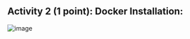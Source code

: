 ## Activity 2 (1 point): Docker Installation:
![image](https://github.com/Nuovaxu/ECE444-F2023-Lab1/assets/114842917/e56ef07e-03ad-4570-9348-a1c6dd6a4137)
